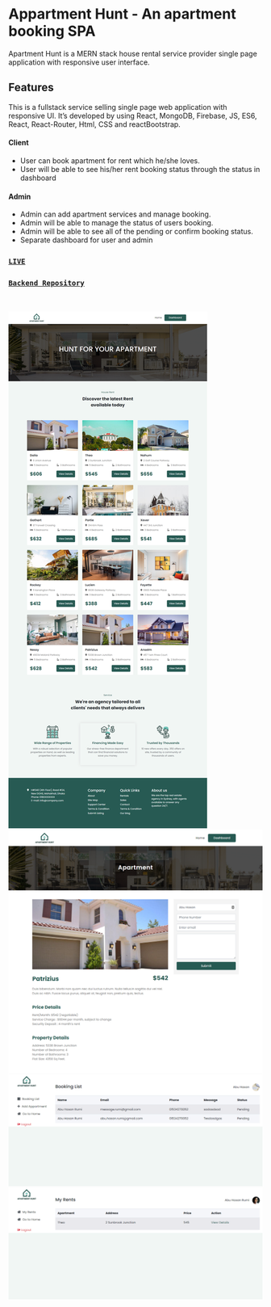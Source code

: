 # Appartment Hunt - An apartment booking SPA

Apartment Hunt is a MERN stack house rental service provider single page application with responsive user interface.

## Features
This is a fullstack service selling single page web application with responsive UI. It’s developed by using React, MongoDB, Firebase, JS, ES6, React, React-Router, Html, CSS and reactBootstrap.


#### Client 
- User can book apartment for rent which he/she loves. 
- User will be able to see his/her rent booking status through the status in dashboard

#### Admin
- Admin can add apartment services and manage booking.
- Admin will be able to manage the status of users booking.
- Admin will be able to see all of the pending or confirm booking status.
- Separate dashboard for user and admin

### [`LIVE`](https://apartment-hunt2.netlify.app/)
### [`Backend Repository`](https://github.com/readwanmd/Appartment-Hunt-Server)

<br />

![](src/Utility/Screenshots/home.png)
<br/>
![](src/Utility/Screenshots/details.png)
<br/>
![](src/Utility/Screenshots/admin.png)
<br/>
![](src/Utility/Screenshots/user.png)
